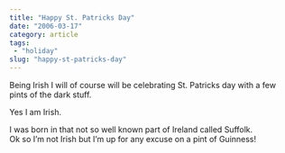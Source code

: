 ```yaml
---
title: "Happy St. Patricks Day"
date: "2006-03-17"
category: article
tags:
 - "holiday"
slug: "happy-st-patricks-day"
---
```


Being Irish I will of course will be celebrating St. Patricks day with a few pints of the dark stuff.

Yes I am Irish.

I was born in that not so well known part of Ireland called Suffolk.  
Ok so I’m not Irish but I’m up for any excuse on a pint of Guinness!
